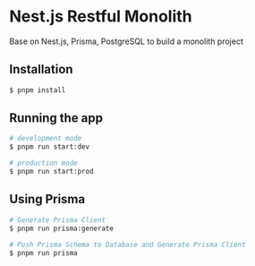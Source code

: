# Nest.js Restful Monolith

Base on Nest.js, Prisma, PostgreSQL to build a monolith project

## Installation

```bash
$ pnpm install
```

## Running the app

```bash
# development mode
$ pnpm run start:dev

# production mode
$ pnpm run start:prod
```

## Using Prisma

```bash
# Generate Prisma Client
$ pnpm run prisma:generate
 
# Push Prisma Schema to Database and Generate Prisma Client
$ pnpm run prisma
```

